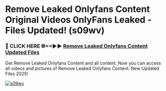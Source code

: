 # Remove Leaked Onlyfans Content Original Videos 0nlyFans Leaked - Files Updated! (s09wv)

<h3>🔴 CLICK HERE 🌐==►► <a href="https://tinyurl.com/2jnfzry5" rel="nofollow">Remove Leaked Onlyfans Content Updated Files</a></h3>

Get Remove Leaked Onlyfans Content and all content. Now you can access all videos and pictures of Remove Leaked Onlyfans Content. New Updated Files 2025!

[![s09wv](https://i.imgur.com/GyGTBgg.gif)](https://tinyurl.com/2jnfzry5)

